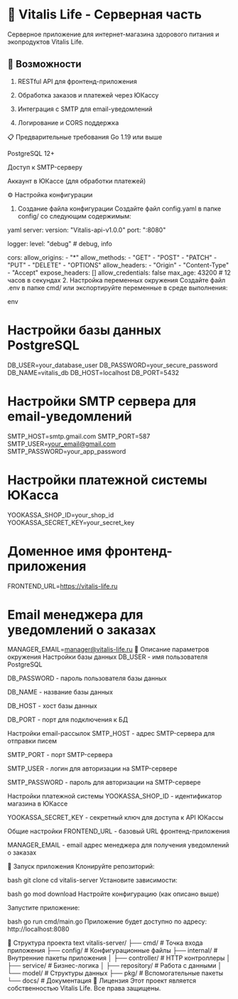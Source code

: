 # 🌿 Vitalis Life - Серверная часть


Серверное приложение для интернет-магазина здорового питания и экопродуктов Vitalis Life.

## 🚀 Возможности
1. RESTful API для фронтенд-приложения

2. Обработка заказов и платежей через ЮКассу

3. Интеграция с SMTP для email-уведомлений

4. Логирование и CORS поддержка

📋 Предварительные требования
Go 1.19 или выше

PostgreSQL 12+

Доступ к SMTP-серверу

Аккаунт в ЮКассе (для обработки платежей)

⚙️ Настройка конфигурации
1. Создание файла конфигурации
Создайте файл config.yaml в папке config/ со следующим содержимым:

yaml
server:
  version: "Vitalis-api-v1.0.0"
  port: ":8080"

logger:
  level: "debug" # debug, info

cors:
  allow_origins:
    - "*"
  allow_methods:
    - "GET"
    - "POST"
    - "PATCH"
    - "PUT"
    - "DELETE"
    - "OPTIONS"
  allow_headers:
    - "Origin"
    - "Content-Type"
    - "Accept"
  expose_headers: []
  allow_credentials: false
  max_age: 43200 # 12 часов в секундах
2. Настройка переменных окружения
Создайте файл .env в папке cmd/ или экспортируйте переменные в среде выполнения:

env
# Настройки базы данных PostgreSQL
DB_USER=your_database_user
DB_PASSWORD=your_secure_password
DB_NAME=vitalis_db
DB_HOST=localhost
DB_PORT=5432

# Настройки SMTP сервера для email-уведомлений
SMTP_HOST=smtp.gmail.com
SMTP_PORT=587
SMTP_USER=your_email@gmail.com
SMTP_PASSWORD=your_app_password

# Настройки платежной системы ЮКасса
YOOKASSA_SHOP_ID=your_shop_id
YOOKASSA_SECRET_KEY=your_secret_key

# Доменное имя фронтенд-приложения
FRONTEND_URL=https://vitalis-life.ru

# Email менеджера для уведомлений о заказах
MANAGER_EMAIL=manager@vitalis-life.ru
🔧 Описание параметров окружения
Настройки базы данных
DB_USER - имя пользователя PostgreSQL

DB_PASSWORD - пароль пользователя базы данных

DB_NAME - название базы данных

DB_HOST - хост базы данных

DB_PORT - порт для подключения к БД

Настройки email-рассылок
SMTP_HOST - адрес SMTP-сервера для отправки писем

SMTP_PORT - порт SMTP-сервера

SMTP_USER - логин для авторизации на SMTP-сервере

SMTP_PASSWORD - пароль для авторизации на SMTP-сервере

Настройки платежной системы
YOOKASSA_SHOP_ID - идентификатор магазина в ЮКассе

YOOKASSA_SECRET_KEY - секретный ключ для доступа к API ЮКассы

Общие настройки
FRONTEND_URL - базовый URL фронтенд-приложения

MANAGER_EMAIL - email адрес менеджера для получения уведомлений о заказах

🚀 Запуск приложения
Клонируйте репозиторий:

bash
git clone <repository-url>
cd vitalis-server
Установите зависимости:

bash
go mod download
Настройте конфигурацию (как описано выше)

Запустите приложение:

bash
go run cmd/main.go
Приложение будет доступно по адресу: http://localhost:8080

📁 Структура проекта
text
vitalis-server/
├── cmd/                 # Точка входа приложения
├── config/              # Конфигурационные файлы
├── internal/            # Внутренние пакеты приложения
│   ├── controller/      # HTTP контроллеры
│   ├── service/         # Бизнес-логика
│   ├── repository/      # Работа с данными
│   └── model/           # Структуры данных
├── pkg/                 # Вспомогательные пакеты
└── docs/                # Документация
📄 Лицензия
Этот проект является собственностью Vitalis Life. Все права защищены.

